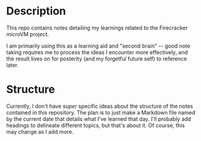 # Description
This repo contains notes detailing my learnings related to the Firecracker microVM project.

I am primarily using this as a learning aid and "second brain" -- good note taking requires me to process the ideas I encounter more effectively, and the result lives on for posterity (and my forgetful future self) to reference later.

# Structure
Currently, I don't have _super_ specific ideas about the structure of the notes contained in this repository. The plan is to just make a Markdown file named by the current date that details what I've learned that day. I'll probably add headings to delineate different topics, but that's about it. Of course, this may change as I add more.
